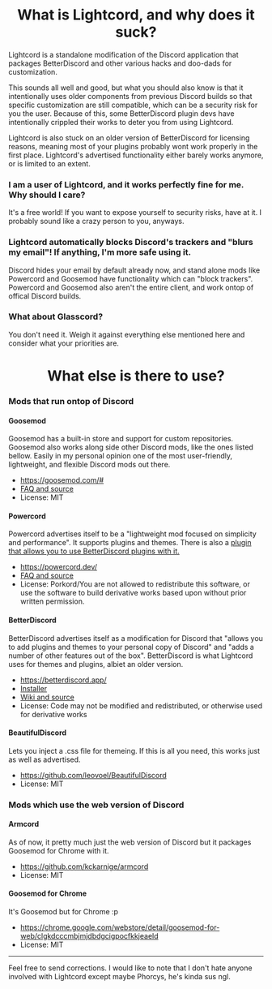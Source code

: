 <h1 align="center">What is Lightcord, and why does it suck?</h1>

Lightcord is a standalone modification of the Discord application that packages BetterDiscord and other various hacks and doo-dads for customization. 

This sounds all well and good, but what you should also know is that it intentionally uses older components from previous Discord builds so that specific customization are still compatible, which can be a security risk for you the user. Because of this, some BetterDiscord plugin devs have intentionally crippled their works to deter you from using Lightcord. 

Lightcord is also stuck on an older version of BetterDiscord for licensing reasons, meaning most of your plugins probably wont work properly in the first place. Lightcord's advertised functionality either barely works anymore, or is limited to an extent. 

### I am a user of Lightcord, and it works perfectly fine for me. Why should I care? 

It's a free world! If you want to expose yourself to security risks, have at it. I probably sound like a crazy person to you, anyways.

### Lightcord automatically blocks Discord's trackers and "blurs my email"! If anything, I'm more safe using it.

Discord hides your email by default already now, and stand alone mods like Powercord and Goosemod have functionality which can "block trackers". Powercord and Goosemod also aren't the entire client, and work ontop of offical Discord builds.

### What about Glasscord? 

You don't need it. Weigh it against everything else mentioned here and consider what your priorities are. 


<h1 align="center">What else is there to use?</h1>

 ### Mods that run ontop of Discord 

#### Goosemod

Goosemod has a built-in store and support for custom repositories. Goosemod also works along side other Discord mods, like the ones listed bellow. Easily in my personal opinion one of the most user-friendly, lightweight, and flexible Discord mods out there.

* https://goosemod.com/# 
* [FAQ and source](https://github.com/GooseMod/GooseMod/wiki/FAQ)
* License: MIT

#### Powercord

Powercord advertises itself to be a "lightweight mod focused on simplicity and performance". It supports plugins and themes. There is also a [plugin that allows you to use BetterDiscord plugins with it.](https://github.com/Juby210/bdCompat)

* https://powercord.dev/
* [FAQ and source](https://github.com/powercord-org/powercord/wiki/Frequently-Asked-Questions)
* License: Porkord/You are not allowed to redistribute this software, or use the software to build derivative works based upon without prior written permission.

#### BetterDiscord

BetterDiscord advertises itself as a modification for Discord that "allows you to add plugins and themes to your personal copy of Discord" and "adds a number of other features out of the box". BetterDiscord is what Lightcord uses for themes and plugins, albiet an older version. 

* https://betterdiscord.app/
* [Installer](https://github.com/BetterDiscord/Installer)
* [Wiki and source](https://github.com/BetterDiscord/BetterDiscord/wiki)
* License: Code may not be modified and redistributed, or otherwise used for derivative works

#### BeautifulDiscord

Lets you inject a .css file for themeing. If this is all you need, this works just as well as advertised. 

* https://github.com/leovoel/BeautifulDiscord
* License: MIT

### Mods which use the web version of Discord

#### Armcord 

As of now, it pretty much just the web version of Discord but it packages Goosemod for Chrome with it. 

* https://github.com/kckarnige/armcord
* License: MIT

#### Goosemod for Chrome

It's Goosemod but for Chrome :p 

* https://chrome.google.com/webstore/detail/goosemod-for-web/clgkdcccmbjmjdbdgcigpocfkkjeaeld
* License: MIT


____

Feel free to send corrections. I would like to note that I don't hate anyone involved with Lightcord except maybe Phorcys, he's kinda sus ngl.
